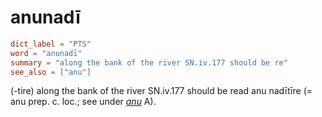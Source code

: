 # anunadī

``` toml
dict_label = "PTS"
word = "anunadī"
summary = "along the bank of the river SN.iv.177 should be re"
see_also = ["anu"]
```

(\-tire) along the bank of the river SN.iv.177 should be read anu nadītīre (= anu prep. c. loc.; see under *[anu](anu.md)* A).

